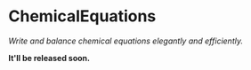 # ChemicalEquations


*Write and balance chemical equations elegantly and efficiently.*

**It'll be released soon.**